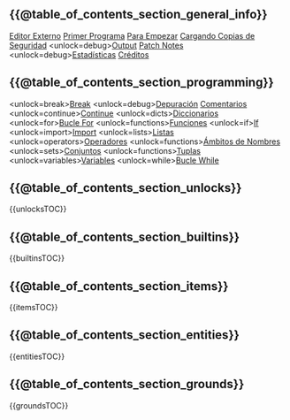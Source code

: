 ## {{@table_of_contents_section_general_info}}
[Editor Externo](docs/external_editor.md)      [Primer Programa](docs/first_program.md)      [Para Empezar](docs/getting_started.md)      [Cargando Copias de Seguridad](docs/backup.md)      <unlock=debug>[Output](docs/output.md)      </unlock>[Patch Notes](docs/patchnotes.md)      <unlock=debug>[Estadísticas](docs/stats.md)      </unlock>      [Créditos](docs/credits.md)

## {{@table_of_contents_section_programming}}
<unlock=break>[Break](docs/scripting/break.md)      </unlock><unlock=debug>[Depuración](docs/scripting/debug.md)      </unlock>[Comentarios](docs/scripting/comments.md)      <unlock=continue>[Continue](docs/scripting/continue.md)      </unlock><unlock=dicts>[Diccionarios](docs/scripting/dicts.md)      </unlock><unlock=for>[Bucle For](docs/scripting/for.md)      </unlock><unlock=functions>[Funciones](docs/scripting/functions.md)      </unlock><unlock=if>[If](docs/scripting/if.md)      </unlock><unlock=import>[Import](docs/scripting/import.md)      </unlock><unlock=lists>[Listas](docs/scripting/lists.md)      </unlock><unlock=operators>[Operadores](docs/scripting/operators.md)      </unlock><unlock=functions>[Ámbitos de Nombres](docs/scripting/scopes.md)      </unlock><unlock=sets>[Conjuntos](docs/scripting/sets.md)      </unlock><unlock=functions>[Tuplas](docs/scripting/tuples.md)      </unlock><unlock=variables>[Variables](docs/scripting/variables.md)      </unlock><unlock=while>[Bucle While](docs/scripting/while.md)      </unlock>

## {{@table_of_contents_section_unlocks}}
{{unlocksTOC}}

## {{@table_of_contents_section_builtins}}
{{builtinsTOC}}

## {{@table_of_contents_section_items}}
{{itemsTOC}}

## {{@table_of_contents_section_entities}}
{{entitiesTOC}}

## {{@table_of_contents_section_grounds}}
{{groundsTOC}}